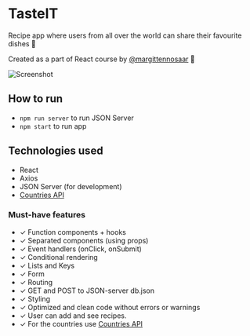 # TasteIT

Recipe app where users from all over the world can share their favourite dishes 🍲

Created as a part of React course by [@margittennosaar](https://www.github.com/margittennosaar) 🦊

![Screenshot](screenshot_recipes.png)

## How to run

- `npm run server` to run JSON Server
- `npm start` to run app

## Technologies used

- React
- Axios
- JSON Server (for development)
- [Countries API](https://restcountries.com/)

### Must-have features

- ✓ Function components + hooks
- ✓ Separated components (using props)
- ✓ Event handlers (onClick, onSubmit)
- ✓ Conditional rendering
- ✓ Lists and Keys
- ✓ Form
- ✓ Routing
- ✓ GET and POST to JSON-server db.json
- ✓ Styling
- ✓ Optimized and clean code without errors or warnings
- ✓ User can add and see recipes.
- ✓ For the countries use [Countries API](https://restcountries.com/)
